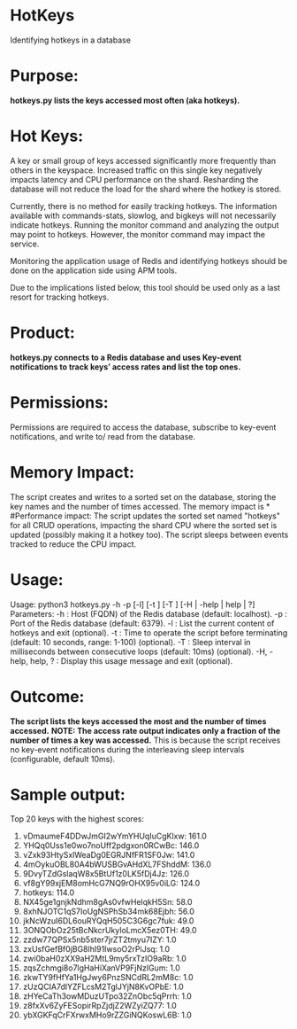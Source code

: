 # HotKeys
Identifying hotkeys in a database

# Purpose:
**hotkeys.py lists the keys accessed most often (aka hotkeys).**

# Hot Keys:
A key or small group of keys accessed significantly more frequently than others in the keyspace. Increased traffic on this single key negatively impacts latency and CPU performance on the shard.
Resharding the database will not reduce the load for the shard where the hotkey is stored.

Currently, there is no method for easily tracking hotkeys. The information available with commands-stats, slowlog, and bigkeys will not necessarily indicate hotkeys. Running the monitor command and analyzing the output may point to hotkeys. However, the monitor command may impact the service.

Monitoring the application usage of Redis and identifying hotkeys should be done on the application side using APM tools.

Due to the implications listed below, this tool should be used only as a last resort for tracking hotkeys.

# Product:
**hotkeys.py connects to a Redis database and uses Key-event notifications to track keys’ access rates and list the top ones.**

# Permissions:
Permissions are required to access the database, subscribe to key-event notifications, and write to/ read from the database.
# Memory Impact:
The script creates and writes to a sorted set on the database, storing the key names and the number of times accessed. The memory impact is <avg key name size> * <number of keys accessed>
#Performance impact:
The script updates the sorted set named "hotkeys" for all CRUD operations, impacting the shard CPU where the sorted set is updated (possibly making it a hotkey too). The script sleeps between events tracked to reduce the CPU impact.

# Usage:
Usage: python3 hotkeys.py -h <host> -p <port> [-l] [-t <time>] [-T <interval>] [-H | -help | help | ?]
Parameters:
-h <host>: Host (FQDN) of the Redis database (default: localhost).
-p <port>: Port of the Redis database (default: 6379).
-l       : List the current content of hotkeys and exit (optional).
-t <time>: Time to operate the script before terminating (default: 10 seconds, range: 1-100) (optional).
-T <ms>  : Sleep interval in milliseconds between consecutive loops (default: 10ms) (optional).
-H, -help, help, ? : Display this usage message and exit (optional).

# Outcome:
**The script lists the keys accessed the most and the number of times accessed.**
**NOTE: The access rate output indicates only a fraction of the number of times a key was accessed.** This is because the script receives no key-event notifications during the interleaving sleep intervals (configurable, default 10ms).

# Sample output:
Top 20 keys with the highest scores:
1. vDmaumeF4DDwJmGI2wYmYHUqIuCgKlxw: 161.0
2. YHQq0Uss1e0wo7noUff2pdgxon0RCwBc: 146.0
3. vZxk93HtySxlWeaDg0EGRJNfFR1SF0Jw: 141.0
4. 4mOykuOBL80A4bWUSBGvAHdXL7FShddM: 136.0
5. 9DvyTZdGslaqW8x5BtUf1z0LK5fDj4Jz: 126.0
6. vf8gY99xjEM8omHcG7NQ9rOHX95v0iLG: 124.0
7. hotkeys: 114.0
8. NX45ge1gnjkNdhm8gAs0vfwHelqkH5Sn: 58.0
9. 8xhNJOTC1qS7IoUgNSPhSb34mk68Ejbh: 56.0
10. jkNcWzuI6DL6ouRYQqH505C3G6gc7fuk: 49.0
11. 3ONQObOz25tBcNkcrUkyIoLmcX5ez0TH: 49.0
12. zzdw77QPSx5nb5ster7jrZT2tmyu7IZY: 1.0
13. zxUsfGefBf0jBG8lhI91IwsoO2rPiJsq: 1.0
14. zwi0baH0zXX9aH2MtL9my5rxTzIO9aRb: 1.0
15. zqsZchmgi8o7lgHaHiXanVP9FjNzlGum: 1.0
16. zkwTY9fHfYa1HgJwy6PnzSNCdRL2mM8c: 1.0
17. zUzQCIA7dlYZFLcsM2TglJYjN8KvOPbE: 1.0
18. zHYeCaTh3owMDuzUTpo32ZnObc5qPrrh: 1.0
19. z8fxXv6ZyFESopirRpZjdjZ2WZyiZQ77: 1.0
20. ybXGKFqCrFXrwxMHo9rZZGiNQKoswL6B: 1.0

